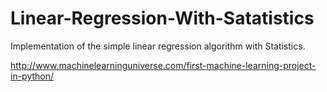 # Linear-Regression-With-Satatistics
Implementation of the simple linear regression algorithm with Statistics.

http://www.machinelearninguniverse.com/first-machine-learning-project-in-python/
